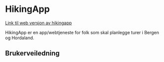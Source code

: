 # HikingApp

[Link til web versjon av hikingapp](https://l4443.github.io/hikingapp/)

HikingApp er en app/webtjeneste for folk som skal planlegge turer i Bergen og Hordaland.

## Brukerveiledning
